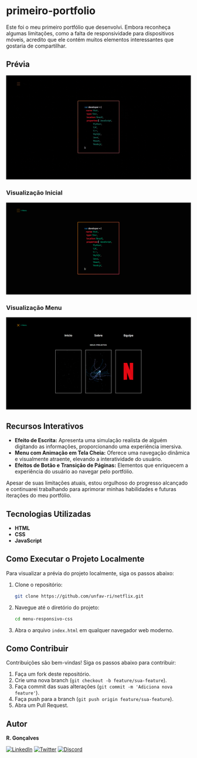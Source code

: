 # primeiro-portfolio

Este foi o meu primeiro portfólio que desenvolvi. Embora reconheça algumas limitações, como a falta de responsividade para dispositivos móveis, acredito que ele contém muitos elementos interessantes que gostaria de compartilhar.

## Prévia

<img src="https://github.com/unfav-ri/assets/blob/master/PRIMEIRO-PORTIFOLIO/primeiro-portfolio.gif">

### Visualização Inicial

<img src="https://github.com/unfav-ri/assets/blob/master/PRIMEIRO-PORTIFOLIO/pag_inicial.png">

### Visualização Menu

<img src="https://github.com/unfav-ri/assets/blob/master/PRIMEIRO-PORTIFOLIO/menu.png">

## Recursos Interativos

- **Efeito de Escrita:** Apresenta uma simulação realista de alguém digitando as informações, proporcionando uma experiência imersiva.
- **Menu com Animação em Tela Cheia:** Oferece uma navegação dinâmica e visualmente atraente, elevando a interatividade do usuário.
- **Efeitos de Botão e Transição de Páginas:** Elementos que enriquecem a experiência do usuário ao navegar pelo portfólio.

Apesar de suas limitações atuais, estou orgulhoso do progresso alcançado e continuarei trabalhando para aprimorar minhas habilidades e futuras iterações do meu portfólio.

## Tecnologias Utilizadas

- **HTML**
- **CSS**
- **JavaScript**

## Como Executar o Projeto Localmente

Para visualizar a prévia do projeto localmente, siga os passos abaixo:

1. Clone o repositório:
    ```sh
    git clone https://github.com/unfav-ri/netflix.git
    ```
2. Navegue até o diretório do projeto:
    ```sh
    cd menu-responsivo-css
    ```
3. Abra o arquivo `index.html` em qualquer navegador web moderno.

## Como Contribuir

Contribuições são bem-vindas! Siga os passos abaixo para contribuir:

1. Faça um fork deste repositório.
2. Crie uma nova branch (`git checkout -b feature/sua-feature`).
3. Faça commit das suas alterações (`git commit -m 'Adiciona nova feature'`).
4. Faça push para a branch (`git push origin feature/sua-feature`).
5. Abra um Pull Request.

## Autor

**R. Gonçalves**

[![LinkedIn](https://img.shields.io/badge/LinkedIn-0077B5?style=for-the-badge&logo=linkedin&logoColor=white)](https://www.linkedin.com/in/unic-ri/)
[![Twitter](https://img.shields.io/badge/Twitter-1DA1F2?style=for-the-badge&logo=twitter&logoColor=white)](https://twitter.com/unic_ri)
[![Discord](https://img.shields.io/badge/Discord-7289DA?style=for-the-badge&logo=discord&logoColor=white)](https://discord.com/users/210427541956198400)
